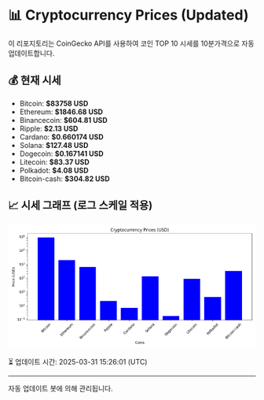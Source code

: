 
# 📊 Cryptocurrency Prices (Updated)

이 리포지토리는 CoinGecko API를 사용하여 코인 TOP 10 시세를 10분가격으로 자동 업데이트합니다.

## 💰 현재 시세
- Bitcoin: **$83758 USD**
- Ethereum: **$1846.68 USD**
- Binancecoin: **$604.81 USD**
- Ripple: **$2.13 USD**
- Cardano: **$0.660174 USD**
- Solana: **$127.48 USD**
- Dogecoin: **$0.167141 USD**
- Litecoin: **$83.37 USD**
- Polkadot: **$4.08 USD**
- Bitcoin-cash: **$304.82 USD**

## 📈 시세 그래프 (로그 스케일 적용)
![Crypto Prices](crypto_prices.png)

⏳ 업데이트 시간: 2025-03-31 15:26:01 (UTC)

---
자동 업데이트 봇에 의해 관리됩니다.
